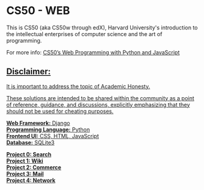 <h1> CS50 - WEB </h1>

<p>This is CS50 (aka CS50w through edX), Harvard University's introduction to the intellectual enterprises of computer science and the art of programming.</p>

<p>For more info: <a href="https://cs50.harvard.edu/web/2020/" rel="nofollow"> CS50’s Web Programming with Python and JavaScript</p>

<h2> Disclaimer:</h2>

<p>It is important to address the topic of <a href="https://cs50.harvard.edu/x/2023/honesty/" rel="nofollow">Academic Honesty. </p>
<p>These solutions are intended to be shared within the community as a point of reference, guidance, and discussions, explicitly emphasizing that they should not be used for cheating purposes.</p>

**Web Framework:** Django  
**Programming Language:** Python  
**Frontend UI:** CSS, HTML, JavaScript  
**Database:** SQLite3  

**Project 0: Search**  
**Project 1: Wiki**  
**Project 2: Commerce**  
**Project 3: Mail**  
**Project 4: Network**

 

